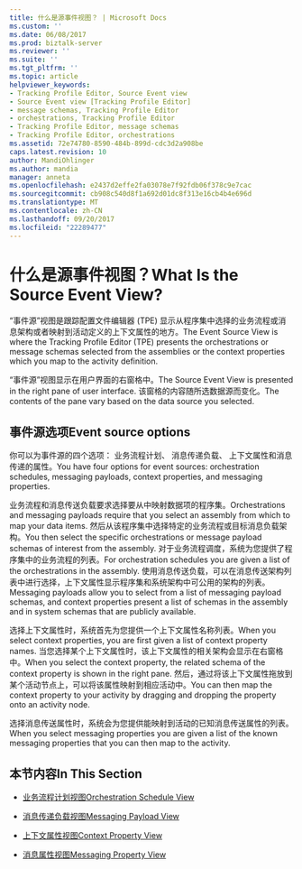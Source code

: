 ```yaml
---
title: 什么是源事件视图？ | Microsoft Docs
ms.custom: ''
ms.date: 06/08/2017
ms.prod: biztalk-server
ms.reviewer: ''
ms.suite: ''
ms.tgt_pltfrm: ''
ms.topic: article
helpviewer_keywords:
- Tracking Profile Editor, Source Event view
- Source Event view [Tracking Profile Editor]
- message schemas, Tracking Profile Editor
- orchestrations, Tracking Profile Editor
- Tracking Profile Editor, message schemas
- Tracking Profile Editor, orchestrations
ms.assetid: 72e74780-8590-484b-899d-cdc3d2a908be
caps.latest.revision: 10
author: MandiOhlinger
ms.author: mandia
manager: anneta
ms.openlocfilehash: e2437d2effe2fa03078e7f92fdb06f378c9e7cac
ms.sourcegitcommit: cb908c540d8f1a692d01dc8f313e16cb4b4e696d
ms.translationtype: MT
ms.contentlocale: zh-CN
ms.lasthandoff: 09/20/2017
ms.locfileid: "22289477"
---
```

# <a name="what-is-the-source-event-view"></a><span data-ttu-id="52741-103">什么是源事件视图？</span><span class="sxs-lookup"><span data-stu-id="52741-103">What Is the Source Event View?</span></span>
<span data-ttu-id="52741-104">“事件源”视图是跟踪配置文件编辑器 (TPE) 显示从程序集中选择的业务流程或消息架构或者映射到活动定义的上下文属性的地方。</span><span class="sxs-lookup"><span data-stu-id="52741-104">The Event Source View is where the Tracking Profile Editor (TPE) presents the orchestrations or message schemas selected from the assemblies or the context properties which you map to the activity definition.</span></span>  
  
 <span data-ttu-id="52741-105">“事件源”视图显示在用户界面的右窗格中。</span><span class="sxs-lookup"><span data-stu-id="52741-105">The Source Event View is presented in the right pane of user interface.</span></span> <span data-ttu-id="52741-106">该窗格的内容随所选数据源而变化。</span><span class="sxs-lookup"><span data-stu-id="52741-106">The contents of the pane vary based on the data source you selected.</span></span>  
  
## <a name="event-source-options"></a><span data-ttu-id="52741-107">事件源选项</span><span class="sxs-lookup"><span data-stu-id="52741-107">Event source options</span></span>  
 <span data-ttu-id="52741-108">你可以为事件源的四个选项： 业务流程计划、 消息传递负载、 上下文属性和消息传递的属性。</span><span class="sxs-lookup"><span data-stu-id="52741-108">You have four options for event sources: orchestration schedules, messaging payloads, context properties, and messaging properties.</span></span>  
  
 <span data-ttu-id="52741-109">业务流程和消息传送负载要求选择要从中映射数据项的程序集。</span><span class="sxs-lookup"><span data-stu-id="52741-109">Orchestrations and messaging payloads require that you select an assembly from which to map your data items.</span></span> <span data-ttu-id="52741-110">然后从该程序集中选择特定的业务流程或目标消息负载架构。</span><span class="sxs-lookup"><span data-stu-id="52741-110">You then select the specific orchestrations or message payload schemas of interest from the assembly.</span></span> <span data-ttu-id="52741-111">对于业务流程调度，系统为您提供了程序集中的业务流程的列表。</span><span class="sxs-lookup"><span data-stu-id="52741-111">For orchestration schedules you are given a list of the orchestrations in the assembly.</span></span> <span data-ttu-id="52741-112">使用消息传送负载，可以在消息传送架构列表中进行选择，上下文属性显示程序集和系统架构中可公用的架构的列表。</span><span class="sxs-lookup"><span data-stu-id="52741-112">Messaging payloads allow you to select from a list of messaging payload schemas, and context properties present a list of schemas in the assembly and in system schemas that are publicly available.</span></span>  
  
 <span data-ttu-id="52741-113">选择上下文属性时，系统首先为您提供一个上下文属性名称列表。</span><span class="sxs-lookup"><span data-stu-id="52741-113">When you select context properties, you are first given a list of context property names.</span></span> <span data-ttu-id="52741-114">当您选择某个上下文属性时，该上下文属性的相关架构会显示在右窗格中。</span><span class="sxs-lookup"><span data-stu-id="52741-114">When you select the context property, the related schema of the context property is shown in the right pane.</span></span> <span data-ttu-id="52741-115">然后，通过将该上下文属性拖放到某个活动节点上，可以将该属性映射到相应活动中。</span><span class="sxs-lookup"><span data-stu-id="52741-115">You can then map the context property to your activity by dragging and dropping the property onto an activity node.</span></span>  
  
 <span data-ttu-id="52741-116">选择消息传送属性时，系统会为您提供能映射到活动的已知消息传送属性的列表。</span><span class="sxs-lookup"><span data-stu-id="52741-116">When you select messaging properties you are given a list of the known messaging properties that you can then map to the activity.</span></span>  
  
## <a name="in-this-section"></a><span data-ttu-id="52741-117">本节内容</span><span class="sxs-lookup"><span data-stu-id="52741-117">In This Section</span></span>  
  
-   [<span data-ttu-id="52741-118">业务流程计划视图</span><span class="sxs-lookup"><span data-stu-id="52741-118">Orchestration Schedule View</span></span>](../core/orchestration-schedule-view.md)  
  
-   [<span data-ttu-id="52741-119">消息传递负载视图</span><span class="sxs-lookup"><span data-stu-id="52741-119">Messaging Payload View</span></span>](../core/messaging-payload-view.md)  
  
-   [<span data-ttu-id="52741-120">上下文属性视图</span><span class="sxs-lookup"><span data-stu-id="52741-120">Context Property View</span></span>](../core/context-property-view.md)  
  
-   [<span data-ttu-id="52741-121">消息属性视图</span><span class="sxs-lookup"><span data-stu-id="52741-121">Messaging Property View</span></span>](../core/messaging-property-view.md)